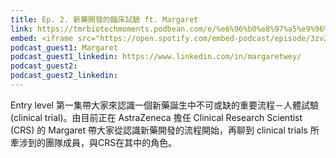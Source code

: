 ```yaml
---
title: Ep. 2. 新藥開發的臨床試驗 ft. Margaret
link: https://tmrbiotechmoments.podbean.com/e/%e6%96%b0%e8%97%a5%e9%96%8b%e7%99%bc%e7%9a%84%e8%87%a8%e5%ba%8a%e8%a9%a6%e9%a9%97-ft-margaret/
embed: <iframe src="https://open.spotify.com/embed-podcast/episode/3zv2x8DOYDjFlcgQN3oIVK" width="100%" height="232" frameborder="0" allowtransparency="true" allow="encrypted-media"></iframe>
podcast_guest1: Margaret
podcast_guest1_linkedin: https://www.linkedin.com/in/margaretwey/
podcast_guest2:
podcast_guest2_linkedin:
---
```


Entry level 第一集帶大家來認識一個新藥誕生中不可或缺的重要流程－人體試驗 (clinical trial)。由目前正在 AstraZeneca 擔任 Clinical Research Scientist (CRS) 的 Margaret 帶大家從認識新藥開發的流程開始，再聊到 clinical trials 所牽涉到的團隊成員，與CRS在其中的角色。

